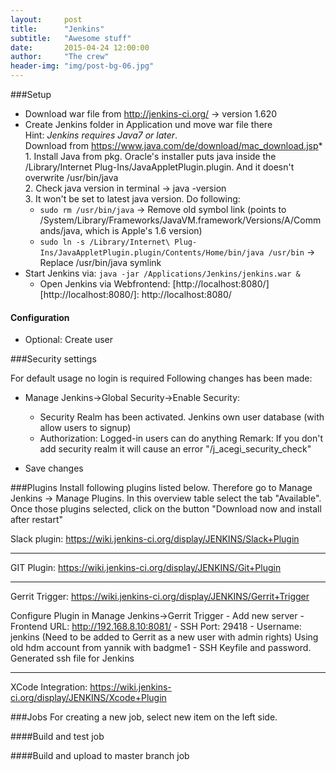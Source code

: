 ```yaml
---
layout:     post
title:      "Jenkins"
subtitle:   "Awesome stuff"
date:       2015-04-24 12:00:00
author:     "The crew"
header-img: "img/post-bg-06.jpg"
---
```


###Setup
- Download war file from http://jenkins-ci.org/ -> version 1.620
- Create Jenkins folder in Application und move war file there
<br />Hint: *Jenkins requires Java7 or later*. 
<br />Download from https://www.java.com/de/download/mac_download.jsp*
<br />1. Install Java from pkg. Oracle's installer puts java inside the /Library/Internet Plug-Ins/JavaAppletPlugin.plugin. And it doesn't overwrite /usr/bin/java
<br />2. Check java version in terminal -> java -version 
<br />3. It won't be set to latest java version. Do following:
  * ```sudo rm /usr/bin/java``` -> Remove old symbol link (points to /System/Library/Frameworks/JavaVM.framework/Versions/A/Commands/java, which is Apple's 1.6 version)
  * ```sudo ln -s /Library/Internet\ Plug-Ins/JavaAppletPlugin.plugin/Contents/Home/bin/java /usr/bin``` -> Replace /usr/bin/java symlink
- Start Jenkins via: ```java -jar /Applications/Jenkins/jenkins.war &```
  * Open Jenkins via Webfrontend: [http://localhost:8080/]
[http://localhost:8080/]: http://localhost:8080/

#### Configuration
- Optional: Create user


###Security settings

For default usage no login is required
Following changes has been made:
- Manage Jenkins->Global Security->Enable Security: 
     - Security Realm has been activated. Jenkins own user database (with allow users to signup)
     - Authorization: Logged-in users can do anything
Remark: If you don't add security realm it will cause an error "/j_acegi_security_check"

- Save changes



###Plugins
Install following plugins listed below. Therefore go to Manage Jenkins -> Manage Plugins. In this overview table select the tab "Available". Once those plugins selected, click on the button "Download now and install after restart"


Slack plugin: https://wiki.jenkins-ci.org/display/JENKINS/Slack+Plugin

***

GIT Plugin: https://wiki.jenkins-ci.org/display/JENKINS/Git+Plugin

***
Gerrit Trigger: https://wiki.jenkins-ci.org/display/JENKINS/Gerrit+Trigger

Configure Plugin in Manage Jenkins->Gerrit Trigger
     - Add new server
     - Frontend URL: http://192.168.8.10:8081/
     - SSH Port: 29418
     - Username: jenkins (Need to be added to Gerrit as a new user with admin rights)
       Using old hdm account from yannik with badgme1
     - SSH Keyfile and password. Generated ssh file for Jenkins

***
XCode Integration: https://wiki.jenkins-ci.org/display/JENKINS/Xcode+Plugin



###Jobs
For creating a new job, select new item on the left side. 

####Build and test job


####Build and upload to master branch job